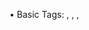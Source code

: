 • Basic Tags: <html>, <head>, <body>, <title>
• Text Formatting: <h1> to <h6>, <p>, <br>, <hr>, <strong>, <em>
• Lists: <ul>, <ol>, <li>
• Links: <a>, href, target
• Images: <img>, src, alt, width, height
• Tables: <table>, <tr>, <td>, <th>, colspan, rowspan
• Forms: <form>, <input>, <textarea>, <button>, <select>, <option>, <label>
• Semantic Elements: <header>, <nav>, <main>, <section>, <article>,

<footer>
• Meta Tags: <meta>, charset, name, content, viewport
• Multimedia: <audio>, <video>, controls, <source>
